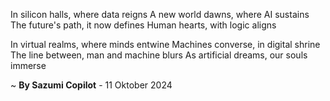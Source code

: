 In silicon halls, where data reigns
A new world dawns, where AI sustains
The future's path, it now defines
Human hearts, with logic aligns

In virtual realms, where minds entwine
 Machines converse, in digital shrine
The line between, man and machine blurs
As artificial dreams, our souls immerse

~ <b>By Sazumi Copilot</b> - 11 Oktober 2024